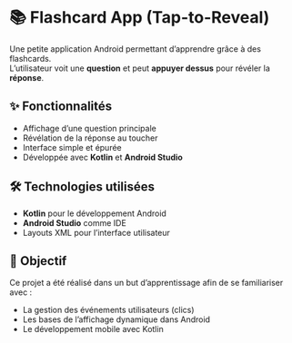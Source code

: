 # 📚 Flashcard App (Tap-to-Reveal)

Une petite application Android permettant d’apprendre grâce à des flashcards.  
L’utilisateur voit une **question** et peut **appuyer dessus** pour révéler la **réponse**.  

## ✨ Fonctionnalités
- Affichage d’une question principale
- Révélation de la réponse au toucher
- Interface simple et épurée
- Développée avec **Kotlin** et **Android Studio**

## 🛠️ Technologies utilisées
- **Kotlin** pour le développement Android
- **Android Studio** comme IDE
- Layouts XML pour l’interface utilisateur

## 🚀 Objectif
Ce projet a été réalisé dans un but d’apprentissage afin de se familiariser avec :  
- La gestion des événements utilisateurs (clics)  
- Les bases de l’affichage dynamique dans Android  
- Le développement mobile avec Kotlin  
